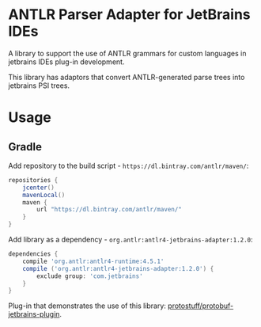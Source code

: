 # ANTLR Parser Adapter for JetBrains IDEs

A library to support the use of ANTLR grammars for custom languages in 
jetbrains IDEs plug-in development.

This library has adaptors that convert ANTLR-generated parse trees into 
jetbrains PSI trees.  

# Usage

## Gradle

Add repository to the build script - `https://dl.bintray.com/antlr/maven/`:

```groovy
repositories {
    jcenter()
    mavenLocal()
    maven {
        url "https://dl.bintray.com/antlr/maven/"
    }
}
```

Add library as a dependency - `org.antlr:antlr4-jetbrains-adapter:1.2.0`:

```groovy
dependencies {
    compile 'org.antlr:antlr4-runtime:4.5.1'
    compile ('org.antlr:antlr4-jetbrains-adapter:1.2.0') {
        exclude group: 'com.jetbrains'
    }
}
```

Plug-in that demonstrates the use of this library: [protostuff/protobuf-jetbrains-plugin](protostuff/protobuf-jetbrains-plugin).




